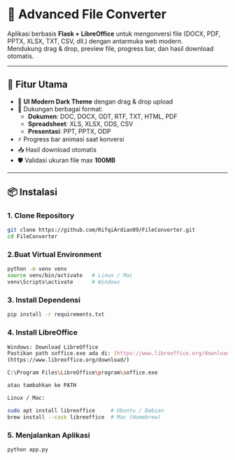 # 🔮 Advanced File Converter

Aplikasi berbasis **Flask + LibreOffice** untuk mengonversi file (DOCX, PDF, PPTX, XLSX, TXT, CSV, dll.) dengan antarmuka web modern.  
Mendukung drag & drop, preview file, progress bar, dan hasil download otomatis.  

---

## 🚀 Fitur Utama
- 🌙 **UI Modern Dark Theme** dengan drag & drop upload  
- 📂 Dukungan berbagai format:
  - **Dokumen**: DOC, DOCX, ODT, RTF, TXT, HTML, PDF  
  - **Spreadsheet**: XLS, XLSX, ODS, CSV  
  - **Presentasi**: PPT, PPTX, ODP  
- ⚡ Progress bar animasi saat konversi  
- 📥 Hasil download otomatis  
- 🛡️ Validasi ukuran file max **100MB**  

---

## 📦 Instalasi

### 1. Clone Repository
```bash
git clone https://github.com/RifqiArdian09/FileConverter.git
cd FileConverter
```
### 2.Buat Virtual Environment
```bash
python -m venv venv
source venv/bin/activate   # Linux / Mac
venv\Scripts\activate      # Windows
```
### 3. Install Dependensi
```bash
pip install -r requirements.txt
```

### 4. Install LibreOffice
```bash
Windows: Download LibreOffice
Pastikan path soffice.exe ada di: [https://www.libreoffice.org/download/]
(https://www.libreoffice.org/download/)

C:\Program Files\LibreOffice\program\soffice.exe

atau tambahkan ke PATH

Linux / Mac:

sudo apt install libreoffice     # Ubuntu / Debian
brew install --cask libreoffice  # Mac (Homebrew)
```

### 5. Menjalankan Aplikasi
```bash
python app.py

```
